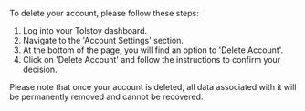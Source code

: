 To delete your account, please follow these steps:
1. Log into your Tolstoy dashboard.
2. Navigate to the 'Account Settings' section.
3. At the bottom of the page, you will find an option to 'Delete Account'.
4. Click on 'Delete Account' and follow the instructions to confirm your decision.

Please note that once your account is deleted, all data associated with it will be permanently removed and cannot be recovered.